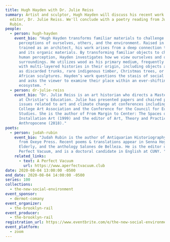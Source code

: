 ```yaml
---
title: Hugh Hayden with Dr. Julie Reiss
summary: Artist and sculptor, Hugh Hayden will discuss his recent work with Rail
  editor, Dr. Julie Reiss. We'll conclude with a poetry reading from Judah
  Rubin.
people:
  - person: hugh-hayden
    event_bio: "Hugh Hayden transforms familiar materials to challenge our
      perceptions of ourselves, others, and the environment. Raised in Texas and
      trained as an architect, his work arises from a deep connection to nature
      and its organic materials. By transforming familiar objects to challenge
      human perception, Hayden investigates how we view ourselves and our
      surroundings. He utilizes wood as his primary medium, frequently loaded
      with multi-layered histories in their origin, including objects as varied
      as discarded trunks, rare indigenous timber, Christmas trees, or souvenir
      African sculptures. Hayden’s work questions the stasis of social dynamics
      and asks the viewer to examine their place within an ever-shifting
      ecosystem. "
  - person: dr-julie-reiss
    event_bio: "Dr. Julie Reiss is an art historian who directs a Master's program
      at Christie's Education. Julie has presented papers and chaired panels on
      issues related to art and climate change at conferences including the
      College Art Association and the Conference for the Council for European
      Studies. She is the author of From Margin to Center: The Spaces of
      Installation Art (1999) and the editor of Art, Theory and Practice in the
      Anthropocene (2018)."
poets:
  - person: judah-rubin
    event_bio: "Judah Rubin is the author of Antiquarian Historiography, forthcoming
      from Oxeye Press. Recent poems & translations appear in Senna Hoy,
      Elderly, and the anthology Salones de Belleza. He is the editor of A
      Perfect Vacuum, and is a doctoral candidate in English at CUNY. "
    related_links:
      - text: A Perfect Vacuum
        url: https://www.aperfectvacuum.club
date: 2020-08-04 13:00:00 -0500
end_date: 2020-08-04 14:00:00 -0500
series: 100
collections:
  - the-new-social-environment
event_sponsor:
  - dermot-comany
event_organizer:
  - the-brooklyn-rail
event_producer:
  - the-brooklyn-rail
registration_url: https://www.eventbrite.com/e/the-new-social-environment-100-hugh-hayden-tickets-115354923682
event_platform:
  - zoom
---
```

